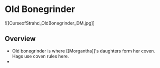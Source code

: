 # Old Bonegrinder
![[CurseofStrahd_OldBonegrinder_DM.jpg]]

## Overview
* Old bonegrinder is where [[Morgantha]]'s daughters form her coven. Hags use coven rules here.
* 